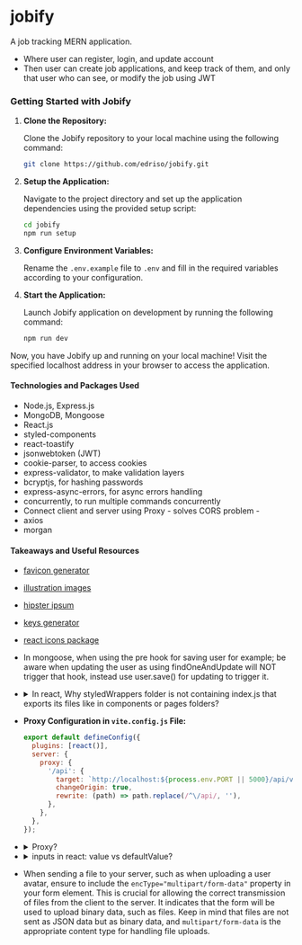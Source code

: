 # jobify

A job tracking MERN application.

- Where user can register, login, and update account
- Then user can create job applications, and keep track of them, and only that user who can see, or modify the job using JWT

### Getting Started with Jobify

1. **Clone the Repository:**

   Clone the Jobify repository to your local machine using the following command:

   ```bash
   git clone https://github.com/edriso/jobify.git
   ```

2. **Setup the Application:**

   Navigate to the project directory and set up the application dependencies using the provided setup script:

   ```bash
   cd jobify
   npm run setup
   ```

3. **Configure Environment Variables:**

   Rename the `.env.example` file to `.env` and fill in the required variables according to your configuration.

4. **Start the Application:**

   Launch Jobify application on development by running the following command:

   ```bash
   npm run dev
   ```

Now, you have Jobify up and running on your local machine! Visit the specified localhost address in your browser to access the application.

#### Technologies and Packages Used

- Node.js, Express.js
- MongoDB, Mongoose
- React.js
- styled-components
- react-toastify
- jsonwebtoken (JWT)
- cookie-parser, to access cookies
- express-validator, to make validation layers
- bcryptjs, for hashing passwords
- express-async-errors, for async errors handling
- concurrently, to run multiple commands concurrently
- Connect client and server using Proxy - solves CORS problem -
- axios
- morgan

#### Takeaways and Useful Resources

- [favicon generator](https://favicon.io/)
- [illustration images](https://undraw.co/)
- [hipster ipsum](https://hipsum.co/)
- [keys generator](https://randomkeygen.com/)
- [react icons package](https://react-icons.github.io/react-icons/)
- In mongoose, when using the pre hook for saving user for example; be aware when updating the user as using findOneAndUpdate will NOT trigger that hook, instead use user.save() for updating to trigger it.
- <details>
    <summary>In react, Why styledWrappers folder is not containing index.js that exports its files like in components or pages folders?
    </summary>

  - Because a component or a page might import only 1 styledWrapper, while it usually imports many components. So, a better approach to not having many lines of import components, is to have an index.js file that imports all the other components.
  - So, instead of writing:

    ```javascript
    import component1 from './components/component1';
    import component2 from './components/component2';
    import component3 from './components/component3';
    ```

    we simply write:

    ```javascript
    import { component1, component2, component3 } from './components';
    ```

    </details>

  - **Proxy Configuration in `vite.config.js` File:**

    ```javascript
    export default defineConfig({
      plugins: [react()],
      server: {
        proxy: {
          '/api': {
            target: `http://localhost:${process.env.PORT || 5000}/api/v1`,
            changeOrigin: true,
            rewrite: (path) => path.replace(/^\/api/, ''),
          },
        },
      },
    });
    ```

  - <details>
      <summary>Proxy?</summary>

    A **proxy** acts as an intermediary between a client (e.g., a frontend application) and a server (e.g., a backend API). In this configuration, we are using a proxy in the `vite.config.js` file to reroute requests made to paths starting with `/api` to a different server address. Specifically:

    - **`'/api'`**: Any request path starting with `/api` will be intercepted.

    - **`target`**: Requests matching the `/api` prefix are sent to `http://localhost:${process.env.PORT || 5000}/api/v1`, which is the target server's address.

    - **`changeOrigin: true`**: This property modifies the request's `Origin` header, ensuring the target server recognizes the request's origin correctly.

    - **`rewrite: (path) => path.replace(/^\/api/, '')`**: Rewrites the request path, removing the `/api` prefix before forwarding the request to the target server.

    **Why Use a Proxy:**

    Proxies are useful for several reasons:

    1. **CORS (Cross-Origin Resource Sharing) Issues**: Proxies can resolve CORS problems by allowing requests from different origins to access resources on the server.

    2. **Security**: Proxies can protect sensitive backend APIs by hiding their direct URLs from the client-side code, adding an extra layer of security.

    3. **Simplifying Development**: During development, frontend and backend might run on different ports or domains. A proxy allows developers to work seamlessly without worrying about CORS restrictions.

    4. **URL Rewriting and Routing**: Proxies can rewrite request URLs, enabling clean and organized routing on the frontend while handling complex backend routes behind the scenes.

    **Development vs. Production:**

    It's important to note that this proxy configuration is primarily used during development. In a production environment, the frontend and backend are typically hosted on the same server, and the need for a proxy is usually eliminated. The proxy helps simplify development, making it easier to work with different ports or domains, while in production, the frontend and backend can coexist on the same server.
    </details>

  - <details>
      <summary>inputs in react: value vs defaultValue?</summary>

    In React, `value` and `defaultValue` are two different props used in form elements like input fields.

    - **`value`**: The `value` prop is used for controlled components. A controlled component is a component that maintains its own state in React state and is updated via props. When you use the `value` prop, the input field's value is controlled by React state. Changes to the input field are handled through state and React re-renders the component whenever the state changes. You use an `onChange` event handler to update the state when the input value changes.

      Example of a controlled component:

      ```jsx
      const [inputValue, setInputValue] = useState('');

      const handleInputChange = (e) => {
        setInputValue(e.target.value);
      };

      return (
        <input type="text" value={inputValue} onChange={handleInputChange} />
      );
      ```

    - **`defaultValue`**: The `defaultValue` prop is used for uncontrolled components. An uncontrolled component does not store its state in React state. Instead, the DOM itself keeps track of the input field's value. You use the `defaultValue` prop to set the initial value of the input field. After the initial render, React does not control the input field, and any changes made directly to the DOM (e.g., by user input) will not trigger a re-render of the component.

      Example of an uncontrolled component:

      ```jsx
      return <input type="text" defaultValue="Initial Value" />;
      ```

    In summary, use `value` for controlled components where React manages the input state, and use `defaultValue` for uncontrolled components where the DOM handles the input state. Choose the appropriate one based on your specific use case and whether you need to handle the input state through React or directly manipulate the DOM.
    </details>

  - When sending a file to your server, such as when uploading a user avatar, ensure to include the `encType="multipart/form-data"` property in your form element. This is crucial for allowing the correct transmission of files from the client to the server. It indicates that the form will be used to upload binary data, such as files. Keep in mind that files are not sent as JSON data but as binary data, and `multipart/form-data` is the appropriate content type for handling file uploads.
